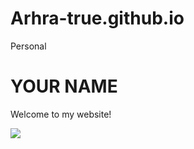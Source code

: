 # Arhra-true.github.io
Personal

<html>

<body>
  <h1>YOUR NAME</h1>
  <p>Welcome to my website!</p>
  <img src="https://content.codecademy.com/articles/github-pages-via-web-app/happy-ice-cream.gif" />
</body>

</html>
